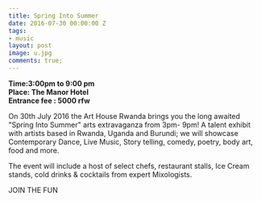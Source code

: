 ```yaml
---
title: Spring Into Summer
date: 2016-07-30 00:00:00 Z
tags:
- music
layout: post
image: u.jpg
comments: true;
---
```


<strong>Time:3:00pm to 9:00 pm<br>Place: The Manor Hotel<br>Entrance fee : 5000 rfw</strong>



On 30th July 2016 the Art House Rwanda brings you the long awaited "Spring Into Summer" arts extravaganza from 3pm- 9pm! A talent exhibit with artists based in Rwanda, Uganda and Burundi; we will showcase Contemporary Dance, Live Music, Story telling, comedy, poetry, body art, food and more.

The event will include a host of select chefs, restaurant stalls, Ice Cream stands, cold drinks & cocktails from expert Mixologists.

JOIN THE FUN
